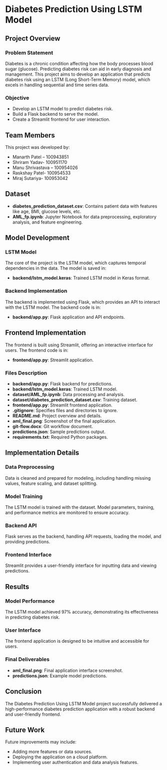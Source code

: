# Diabetes Prediction Using LSTM Model

## Project Overview

### Problem Statement
Diabetes is a chronic condition affecting how the body processes blood sugar (glucose). Predicting diabetes risk can aid in early diagnosis and management. This project aims to develop an application that predicts diabetes risk using an LSTM (Long Short-Term Memory) model, which excels in handling sequential and time series data.

### Objective
- Develop an LSTM model to predict diabetes risk.
- Build a Flask backend to serve the model.
- Create a Streamlit frontend for user interaction.

## Team Members
This project was developed by:
- Manarth Patel – 100943851
- Shriram Yadav- 100951170
- Manu Shrivastava – 100954026
- Raskshay Patel- 100954533
- Miraj Sutariya- 100953042


## Dataset
- **diabetes_prediction_dataset.csv**: Contains patient data with features like age, BMI, glucose levels, etc.
- **AML_fp.ipynb**: Jupyter Notebook for data preprocessing, exploratory analysis, and feature engineering.

## Model Development

### LSTM Model
The core of the project is the LSTM model, which captures temporal dependencies in the data. The model is saved in:
- **backend/lstm_model.keras**: Trained LSTM model in Keras format.

### Backend Implementation
The backend is implemented using Flask, which provides an API to interact with the LSTM model. The backend code is in:
- **backend/app.py**: Flask application and API endpoints.

## Frontend Implementation
The frontend is built using Streamlit, offering an interactive interface for users. The frontend code is in:
- **frontend/app.py**: Streamlit application.



### Files Description
- **backend/app.py**: Flask backend for predictions.
- **backend/lstm_model.keras**: Trained LSTM model.
- **dataset/AML_fp.ipynb**: Data processing and analysis.
- **dataset/diabetes_prediction_dataset.csv**: Training dataset.
- **frontend/app.py**: Streamlit frontend application.
- **.gitignore**: Specifies files and directories to ignore.
- **README.md**: Project overview and details.
- **aml_final.png**: Screenshot of the final application.
- **git-flow.docx**: Git workflow document.
- **predictions.json**: Sample predictions output.
- **requirements.txt**: Required Python packages.

## Implementation Details

### Data Preprocessing
Data is cleaned and prepared for modeling, including handling missing values, feature scaling, and dataset splitting.

### Model Training
The LSTM model is trained with the dataset. Model parameters, training, and performance metrics are monitored to ensure accuracy.

### Backend API
Flask serves as the backend, handling API requests, loading the model, and providing predictions.

### Frontend Interface
Streamlit provides a user-friendly interface for inputting data and viewing predictions.

## Results

### Model Performance
The LSTM model achieved 97% accuracy, demonstrating its effectiveness in predicting diabetes risk.

### User Interface
The frontend application is designed to be intuitive and accessible for users.

### Final Deliverables
- **aml_final.png**: Final application interface screenshot.
- **predictions.json**: Example model predictions.

## Conclusion
The Diabetes Prediction Using LSTM Model project successfully delivered a high-performance diabetes prediction application with a robust backend and user-friendly frontend.

## Future Work
Future improvements may include:
- Adding more features or data sources.
- Deploying the application on a cloud platform.
- Implementing user authentication and data analysis features.

